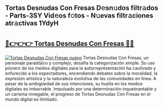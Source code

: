 ## Tortas Desnudas Con Fresas D𝚎sn𝚞dos filtr𝚊dos - Parts-3SY Vid𝚎os f𝚘tos - N𝚞evas filtr𝚊ciones atr𝚊ctivas 1YdyH

# <h2><a href="http://mb6cp20.tromn.icu/?c=Tortas+Desnudas+Con+Fresas">🔗👉👉👉 Tortas Desnudas Con Fresas 🔗🔗</a></h2>

[![Tortas Desnudas Con Fresas nuevo](https://i.imgur.com/pEAQMta.gif)](http://mb6cp20.tromn.icu/?c=Tortas+Desnudas+Con+Fresas)
Tortas Desnudas Con Fresas, un personaje paradójico y complejo, desafía la categorización simple. Su uso pionero de los medios digitales para la autorrepresentación ha cautivado y enfurecido a los espectadores, encendiendo debates sobre la moralidad, la expresión artística y la naturaleza evolutiva de las comunidades en línea. A pesar de la ambigüedad de sus intenciones, su huella en los medios digitales es imborrable. Impulsado por una determinación inquebrantable y un carisma innegable, el progreso de Tortas Desnudas Con Fresas en el mundo digital es ilimitado.
